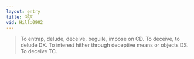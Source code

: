 ```yaml
---
layout: entry
title: འདྲིད་
vid: Hill:0902
---
```

> To entrap, delude, deceive, beguile, impose on CD\. To deceive, to delude DK\. To interest hither through deceptive means or objects DS\. To deceive TC\.


